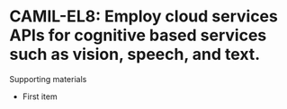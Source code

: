 # CAMIL-EL8:  	Employ cloud services APIs for cognitive based services such as vision, speech, and text.	 

Supporting materials

* First item
